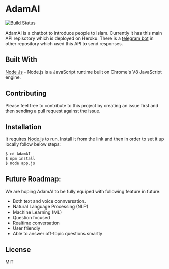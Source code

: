 # AdamAI

[![Build Status](https://travis-ci.com/IAdamAi/AdamAI.svg?token=SzVqcxEhtJezzefm5yC1&branch=master)](https://travis-ci.com/IAdamAi/AdamAI)

AdamAI is a chatbot to introduce people to Islam. Currently it has this main API repisotory which is deployed on Heroku. There is a [telegram bot](https://github.com/IAdamAi/AdamAI_telegram) in other repository which used this API to send responses. 

## Built With

[Node Js](https://nodejs.org/en/) - Node.js is a JavaScript runtime built on Chrome's V8 JavaScript engine.

## Contributing

Please feel free to contribute to this project by creating an issue first and then sending a pull request against the issue. 

## Installation

It requires [Node.js](https://nodejs.org/)  to run. Install it from the link and then in order to set it up locally follow below steps:

```sh
$ cd AdamAI
$ npm install
$ node app.js
```

## Future Roadmap:

We are hoping AdamAI to be fully equiped with following feature in future: 

* Both text and voice connversation.
* Natural Language Processing (NLP)
* Machine Learning (ML)
* Question focused 
* Realtime conversation 
* User friendly
* Able to answer off-topic questions smartly

## License

MIT

